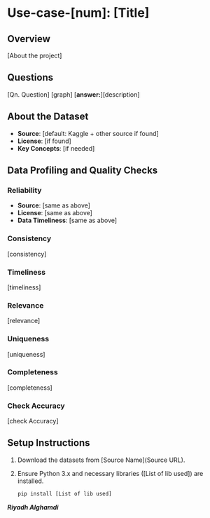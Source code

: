 # Use-case-[num]: [Title]

## Overview

[About the project]

## Questions

[Qn. Question]
[graph]
[**answer:**][description]

## About the Dataset

- **Source**: [default: Kaggle + other source if found]
- **License**: [if found]
- **Key Concepts**: [if needed]

## Data Profiling and Quality Checks

### Reliability

- **Source**: [same as above]
- **License**: [same as above]
- **Data Timeliness**: [same as above]

### Consistency

[consistency]

### Timeliness

[timeliness]

### Relevance

[relevance]

### Uniqueness

[uniqueness]

### Completeness

[completeness]

### Check Accuracy

[check Accuracy]

## Setup Instructions

1. Download the datasets from [Source Name](Source URL).
2. Ensure Python 3.x and necessary libraries ([List of lib used]) are installed.

   ```bash
   pip install [List of lib used]
   ```

**_Riyadh Alghamdi_**
